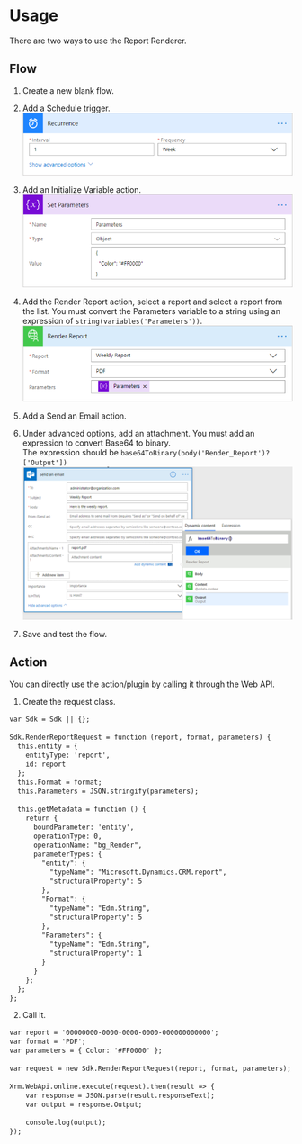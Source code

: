# Usage
There are two ways to use the Report Renderer.

## Flow
1. Create a new blank flow.

2. Add a Schedule trigger.  
![](./ReportRenderer_Flow_Schedule.png "Schedule Trigger")

3. Add an Initialize Variable action.  
![](./ReportRenderer_Flow_Variable.png "Initialize Variable Action")


4. Add the Render Report action, select a report and select a report from the list.   You must convert the Parameters variable to a string using an expression of `string(variables('Parameters'))`.  
![](./ReportRenderer_Flow_RenderReport.png "Render Report Action")

5. Add a Send an Email action.

6. Under advanced options, add an attachment.  You must add an expression to convert Base64 to binary.  
   The expression should be `base64ToBinary(body('Render_Report')?['Output'])`  
![](./ReportRenderer_Flow_Content.png "Content Expression")

7. Save and test the flow.


## Action
You can directly use the action/plugin by calling it through the Web API.
1. Create the request class.  
```
var Sdk = Sdk || {};

Sdk.RenderReportRequest = function (report, format, parameters) {
  this.entity = {
    entityType: 'report',
    id: report
  };
  this.Format = format;
  this.Parameters = JSON.stringify(parameters);

  this.getMetadata = function () {
    return {
      boundParameter: 'entity',
      operationType: 0,
      operationName: "bg_Render",
      parameterTypes: {
        "entity": {
          "typeName": "Microsoft.Dynamics.CRM.report",
          "structuralProperty": 5
        },
        "Format": {
          "typeName": "Edm.String",
          "structuralProperty": 5
        },
        "Parameters": {
          "typeName": "Edm.String",
          "structuralProperty": 1
        }
      }
    };
  };
};
```
2. Call it.
```
var report = '00000000-0000-0000-0000-000000000000';
var format = 'PDF';
var parameters = { Color: '#FF0000' };

var request = new Sdk.RenderReportRequest(report, format, parameters);

Xrm.WebApi.online.execute(request).then(result => {
    var response = JSON.parse(result.responseText);
    var output = response.Output;

    console.log(output);
});
```